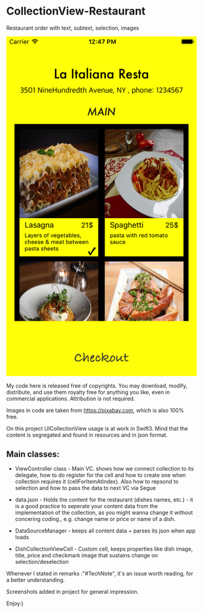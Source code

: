 # CollectionView-Restaurant

Restaurant order with text, subtext, selection, images

 ![screenshot](/Simulatorscreen1.png)
 
My code here is released free of copyrights. You may download, modify, distribute, and use them royalty free for anything you
like, even in commercial applications. Attribution is not required.

Images in code are taken from https://pixabay.com, which is also 100% free.

On this project UICollectionView usage is at work in Swift3.
Mind that the content is segregated and found in resources and in json format.

Main classes:
------------

* ViewController class - Main VC. shows how we connect collection to its delegate, how to do 
  register for the cell and how to create one when collection requires it (cellForItemAtIndex).
  Also how to repsond to selection and how to pass the data to next VC via Segue

* data.json - Holds the content for the restaurant (dishes names, etc.) - it is a good practice to seperate your content data from the implementation of the collection, as you might wanna change it without concering coding., e.g. change name or price or name of a dish.

* DataSourceManager - keeps all content data + parses its json when app loads

* DishCollectionViewCell - Custom cell, keeps properties like dish image, title, price and checkmark image that sustains change on selection/deselection

Whenever I stated in remarks :"#TechNote", it's an issue worth reading, for a better understanding.

Screenshots added in project for general impression.

Enjoy:)
